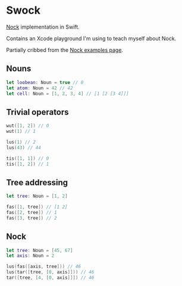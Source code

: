 # Swock

[Nock](https://urbit.org/docs/nock/definition/) implementation in Swift.

Contains an Xcode playground I'm using to teach myself about Nock.

Partially cribbed from the [Nock examples page](https://urbit.org/docs/nock/implementations/swift/).

## Nouns

```swift
let loobean: Noun = true // 0
let atom: Noun = 42 // 42
let cell: Noun = [1, 2, 3, 4] // [1 [2 [3 4]]]
```

## Trivial operators

```swift
wut([1, 2]) // 0
wut(1) // 1

lus(1) // 2
lus(43) // 44

tis([1, 1]) // 0
tis([1, 2]) // 1
```

## Tree addressing

```swift
let tree: Noun = [1, 2]

fas([1, tree]) // [1 2]
fas([2, tree]) // 1
fas([3, tree]) // 2
```

## Nock

```swift
let tree: Noun = [45, 67]
let axis: Noun = 2

lus(fas([axis, tree])) // 46
lus(tar([tree, [0, axis]])) // 46
tar([tree, [4, [0, axis]]]) // 46
```